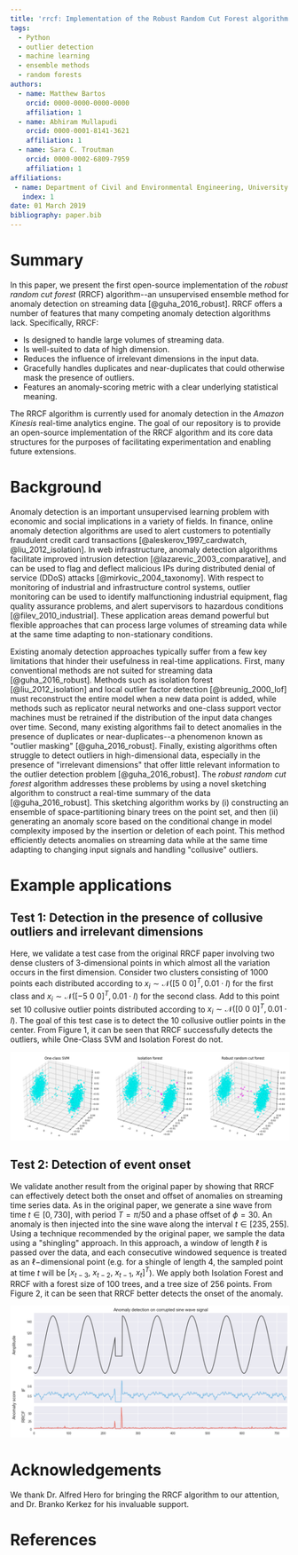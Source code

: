 ```yaml
---
title: 'rrcf: Implementation of the Robust Random Cut Forest algorithm for anomaly detection on streams'
tags:
  - Python
  - outlier detection
  - machine learning
  - ensemble methods
  - random forests
authors:
  - name: Matthew Bartos
    orcid: 0000-0000-0000-0000
    affiliation: 1
  - name: Abhiram Mullapudi
    orcid: 0000-0001-8141-3621
    affiliation: 1
  - name: Sara C. Troutman
    orcid: 0000-0002-6809-7959
    affiliation: 1
affiliations:
 - name: Department of Civil and Environmental Engineering, University of Michigan
   index: 1
date: 01 March 2019
bibliography: paper.bib
---
```


# Summary

In this paper, we present the first open-source implementation of the *robust
random cut forest* (RRCF) algorithm--an unsupervised ensemble method for anomaly
detection on streaming data [@guha_2016_robust]. RRCF offers a number of features that many
competing anomaly detection algorithms lack. Specifically, RRCF:

- Is designed to handle large volumes of streaming data.
- Is well-suited to data of high dimension.
- Reduces the influence of irrelevant dimensions in the input data.
- Gracefully handles duplicates and near-duplicates that could otherwise mask
  the presence of outliers.
- Features an anomaly-scoring metric with a clear underlying statistical meaning.

The RRCF algorithm is currently used for anomaly detection in the *Amazon Kinesis*
real-time analytics engine. The goal of our repository is to provide an open-source
implementation of the RRCF algorithm and its core data structures for the
purposes of facilitating experimentation and enabling future extensions.

# Background

Anomaly detection is an important unsupervised learning problem with economic
and social implications in a variety of fields. In finance, online anomaly
detection algorithms are used to alert customers to potentially fraudulent
credit card transactions [@aleskerov_1997_cardwatch, @liu_2012_isolation]. In web
infrastructure, anomaly detection algorithms facilitate improved intrusion
detection [@lazarevic_2003_comparative], and can be used to flag and deflect malicious IPs
during distributed denial of service (DDoS) attacks [@mirkovic_2004_taxonomy]. With
respect to monitoring of industrial and infrastructure control systems, outlier
monitoring can be used to identify malfunctioning industrial equipment, flag
quality assurance problems, and alert supervisors to hazardous conditions
[@filev_2010_industrial]. These application areas demand powerful but flexible approaches
that can process large volumes of streaming data while at the same time adapting
to non-stationary conditions.

Existing anomaly detection approaches typically suffer from a few key
 limitations that hinder their usefulness in real-time applications. First, many
 conventional methods are not suited for streaming data [@guha_2016_robust].
 Methods such as isolation forest [@liu_2012_isolation] and local outlier factor
 detection [@breunig_2000_lof] must reconstruct the entire model when a new data
 point is added, while methods such as replicator neural networks and one-class
 support vector machines must be retrained if the distribution of the input data
 changes over time. Second, many existing algorithms fail to detect anomalies in
 the presence of duplicates or near-duplicates--a phenomenon known as "outlier
 masking" [@guha_2016_robust]. Finally, existing algorithms often struggle to
 detect outliers in high-dimensional data, especially in the presence of
 "irrelevant dimensions" that offer little relevant information to the outlier
 detection problem [@guha_2016_robust]. The *robust random cut forest* algorithm
 addresses these problems by using a novel sketching algorithm to construct a
 real-time summary of the data [@guha_2016_robust]. This sketching algorithm works
 by (i) constructing an ensemble of space-partitioning binary trees on the point
 set, and then (ii) generating an anomaly score based on the conditional change
 in model complexity imposed by the insertion or deletion of each point. This
 method efficiently detects anomalies on streaming data while at the same time
 adapting to changing input signals and handling "collusive" outliers.

# Example applications

## Test 1: Detection in the presence of collusive outliers and irrelevant dimensions

Here, we validate a test case from the original RRCF paper involving two dense
clusters of 3-dimensional points in which almost all the variation occurs in the
first dimension. Consider two clusters consisting of 1000 points each
distributed according to $x_i \sim \mathcal{N}([5 \ 0 \ 0]^T, 0.01 \cdot I)$ for
the first class and $x_i \sim \mathcal{N}([-5 \ 0 \ 0]^T, 0.01 \cdot I)$ for the
second class. Add to this point set 10 collusive outlier points distributed
according to $x_i \sim \mathcal{N}([0 \ 0 \ 0]^T, 0.01 \cdot I)$. The goal of
this test case is to detect the 10 collusive outlier points in the center. From
Figure 1, it can be seen that RRCF successfully detects the outliers, while
One-Class SVM and Isolation Forest do not.

![Figure 1: Detecting collusive outliers using One-Class SVM, Isolation Forest and RRCF (left to right).](figure_1.png)

## Test 2: Detection of event onset

We validate another result from the original paper by showing that RRCF can
effectively detect both the onset and offset of anomalies on streaming time
series data. As in the original paper, we generate a sine wave from time $t \in
[0, 730]$, with period $T = \pi / 50$ and a phase offset of $\phi = 30$. An
anomaly is then injected into the sine wave along the interval $t \in [235,
255]$. Using a technique recommended by the original paper, we sample the data
using a "shingling" approach. In this approach, a window of length $\ell$ is
passed over the data, and each consecutive windowed sequence is treated as an
$\ell-$dimensional point (e.g. for a shingle of length 4, the sampled point at
time $t$ will be $[x_{t-3}, \ x_{t-2}, \ x_{t-1}, \ x_t]^T$). We apply both
Isolation Forest and RRCF with a forest size of 100 trees, and a tree size of
256 points. From Figure 2, it can be seen that RRCF better detects the onset of
the anomaly.

![Figure 2: Detecting event onset using Isolation Forest (center) and RRCF (bottom).](figure_2.png)

# Acknowledgements

We thank Dr. Alfred Hero for bringing the RRCF algorithm to our attention, and Dr. Branko
Kerkez for his invaluable support.

# References
